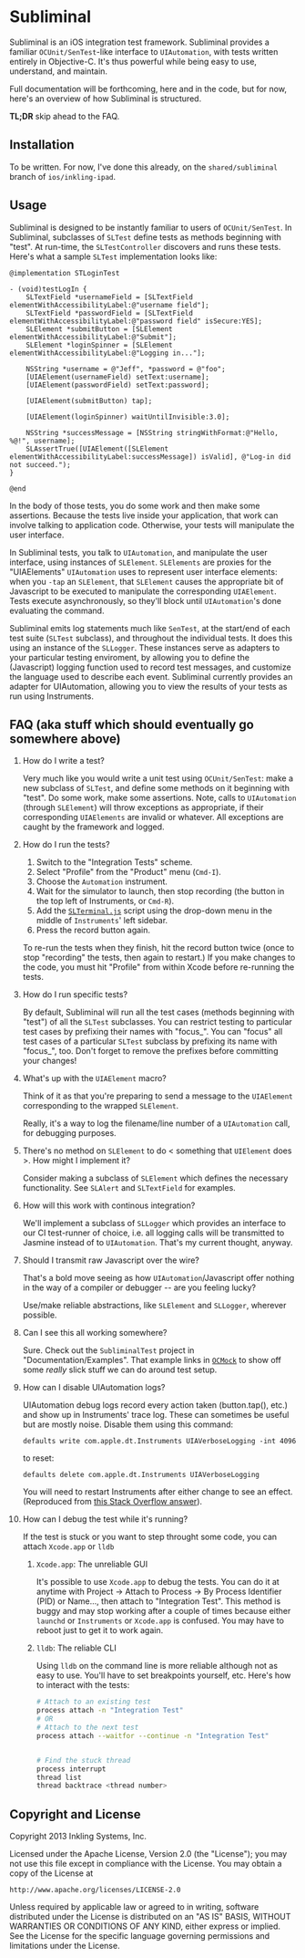Subliminal
==========

Subliminal is an iOS integration test framework. Subliminal provides a familiar `OCUnit/SenTest`-like interface to `UIAutomation`, with tests written entirely in Objective-C. It's thus powerful while being easy to use, understand, and maintain.

Full documentation will be forthcoming, here and in the code, but for now, here's an overview of how Subliminal is structured.

**TL;DR** skip ahead to the FAQ.

Installation
-----

To be written. For now, I've done this already, on the `shared/subliminal` branch of `ios/inkling-ipad`.

Usage
-----

Subliminal is designed to be instantly familiar to users of `OCUnit/SenTest`. In Subliminal, subclasses of `SLTest` define tests as methods beginning with "test". At run-time, the `SLTestController` discovers and runs these tests. Here's what a sample `SLTest` implementation looks like:

	@implementation STLoginTest

	- (void)testLogIn {
		SLTextField *usernameField = [SLTextField elementWithAccessibilityLabel:@"username field"];
		SLTextField *passwordField = [SLTextField elementWithAccessibilityLabel:@"password field" isSecure:YES];
		SLElement *submitButton = [SLElement elementWithAccessibilityLabel:@"Submit"];
		SLElement *loginSpinner = [SLElement elementWithAccessibilityLabel:@"Logging in..."];
		
	    NSString *username = @"Jeff", *password = @"foo";
	    [UIAElement(usernameField) setText:username];
	    [UIAElement(passwordField) setText:password];
    
	    [UIAElement(submitButton) tap];
    
	    [UIAElement(loginSpinner) waitUntilInvisible:3.0];
    
	    NSString *successMessage = [NSString stringWithFormat:@"Hello, %@!", username];
	    SLAssertTrue([UIAElement([SLElement elementWithAccessibilityLabel:successMessage]) isValid], @"Log-in did not succeed.");
	}

	@end


In the body of those tests, you do some work and then make some assertions. Because the tests live inside your application, that work can involve talking to application code. Otherwise, your tests will manipulate the user interface. 

In Subliminal tests, you talk to `UIAutomation`, and manipulate the user interface, using instances of `SLElement`. `SLElements` are proxies for the "UIAElements" `UIAutomation` uses to represent user interface elements: when you `-tap` an `SLElement`, that `SLElement` causes the appropriate bit of Javascript to be executed to manipulate the corresponding `UIAElement`. Tests execute asynchronously, so they'll block until `UIAutomation`'s done evaluating the command.

Subliminal emits log statements much like `SenTest`, at the start/end of each test suite (`SLTest` subclass), and throughout the individual tests. It does this using an instance of the `SLLogger`. These instances serve as adapters to your particular testing enviroment, by allowing you to define the (Javascript) logging function used to record test messages, and customize the language used to describe each event. Subliminal currently provides an adapter for UIAutomation, allowing you to view the results of your tests as run using Instruments.

FAQ (aka stuff which should eventually go somewhere above)
----------------------------------------------------------

1. How do I write a test?

	Very much like you would write a unit test using `OCUnit/SenTest`: make a new subclass of `SLTest`, and define some methods on it beginning with "test". Do some work, make some assertions. Note, calls to `UIAutomation` (through `SLElement`) will throw exceptions as appropriate, if their corresponding `UIAElements` are invalid or whatever. All exceptions are caught by the framework and logged.
	
2. How do I run the tests?
	
	1. Switch to the "Integration Tests" scheme.
	2. Select "Profile" from the "Product" menu (`Cmd-I`).
	3. Choose the `Automation` instrument.
	4. Wait for the simulator to launch, then stop recording (the button in the top 
	left of Instruments, or `Cmd-R`).
	5. Add the [`SLTerminal.js`](https://git.inkling.com/ios/Subliminal/blob/master/SLTerminal.js) script using the drop-down menu in the middle of `Instruments`' left sidebar.
	6. Press the record button again.
	
	To re-run the tests when they finish, hit the record button twice (once to stop 
	"recording" the tests, then again to restart.) If you make changes to the code, 
	you must hit "Profile" from within Xcode before re-running the tests.
	
3. How do I run specific tests?

	By default, Subliminal will run all the test cases (methods beginning with "test") 
	of all the `SLTest` subclasses. You can restrict testing to particular test 
	cases by prefixing their names with "focus_". You can "focus" all test cases 
	of a particular `SLTest` subclass by prefixing its name with "focus_", too. 
	Don't forget to remove the prefixes before committing your changes!
	
4. What's up with the `UIAElement` macro?

	Think of it as that you're preparing to send a message to the `UIAElement` corresponding to the wrapped `SLElement`.
	
	Really, it's a way to log the filename/line number of a `UIAutomation` call, for debugging purposes.
	
5. There's no method on `SLElement` to do < something that `UIElement` does >. How might I implement it?
	
	Consider making a subclass of `SLElement` which defines the necessary functionality. See `SLAlert` and `SLTextField` for examples.
	
6. How will this work with continous integration?

	We'll implement a subclass of `SLLogger` which provides an interface to our CI test-runner of choice, i.e. all logging calls will be transmitted to Jasmine instead of to `UIAutomation`. That's my current thought, anyway.
	
7. Should I transmit raw Javascript over the wire?

	That's a bold move seeing as how `UIAutomation`/Javascript offer nothing in the way of a compiler or debugger -- are you feeling lucky?
	
	Use/make reliable abstractions, like `SLElement` and `SLLogger`, wherever possible.
	
8. Can I see this all working somewhere?

	Sure. Check out the `SubliminalTest` project in "Documentation/Examples". That example links in [`OCMock`](https://github.com/inkling/ocmock) to show off some _really_ slick stuff we can do around test setup.
	
9. How can I disable UIAutomation logs?

	UIAutomation debug logs record every action taken (button.tap(), etc.) and show up in Instruments' trace log. These can sometimes be useful but are mostly noise. Disable them using this command:
	 
	`defaults write com.apple.dt.Instruments UIAVerboseLogging -int 4096`
	
	to reset:
	
	`defaults delete com.apple.dt.Instruments UIAVerboseLogging`

	You will need to restart Instruments after either change to see an effect. (Reproduced from [this Stack Overflow answer](http://stackoverflow.com/a/8760768)).
	
10. How can I debug the test while it's running?

	If the test is stuck or you want to step throught some code, you can attach `Xcode.app` or `lldb`
	
	1. `Xcode.app`: The unreliable GUI

		It's possible to use `Xcode.app` to debug the tests. You can do it at anytime with Project -> Attach to Process -> By Process Identifier (PID) or Name..., then attach to "Integration Test". This method is buggy and may stop working after a couple of times because either `launchd` or `Instruments` or `Xcode.app` is confused. You may have to reboot just to get it to work again.

	2. `lldb`: The reliable CLI

		Using `lldb` on the command line is more reliable although not as easy to use. You'll have to set breakpoints yourself, etc. Here's how to interact with the tests:

		```sh
		# Attach to an existing test
		process attach -n "Integration Test"
		# OR
		# Attach to the next test
		process attach --waitfor --continue -n "Integration Test"
		
		
		# Find the stuck thread
		process interrupt
		thread list
		thread backtrace <thread number>
		```
		
Copyright and License
---------------------

Copyright 2013 Inkling Systems, Inc.

Licensed under the Apache License, Version 2.0 (the "License");
you may not use this file except in compliance with the License.
You may obtain a copy of the License at

    http://www.apache.org/licenses/LICENSE-2.0

Unless required by applicable law or agreed to in writing, software
distributed under the License is distributed on an "AS IS" BASIS,
WITHOUT WARRANTIES OR CONDITIONS OF ANY KIND, either express or implied.
See the License for the specific language governing permissions and
limitations under the License.
